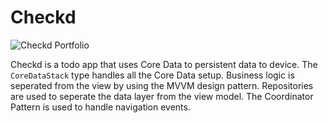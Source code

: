 # Checkd
![Checkd Portfolio](https://user-images.githubusercontent.com/25728996/172167826-a449b38b-7ed7-42cb-a023-82fd45188583.png)


Checkd is a todo app that uses Core Data to persistent data to device. The `CoreDataStack` type handles all the Core Data setup.  Business logic is seperated from the view by using the MVVM design pattern.  Repositories are used to seperate the data layer from the view model. The Coordinator Pattern is used to handle navigation events.
